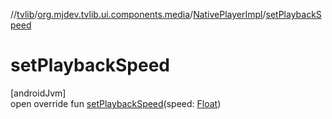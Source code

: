//[tvlib](../../../index.md)/[org.mjdev.tvlib.ui.components.media](../index.md)/[NativePlayerImpl](index.md)/[setPlaybackSpeed](set-playback-speed.md)

# setPlaybackSpeed

[androidJvm]\
open override fun [setPlaybackSpeed](set-playback-speed.md)(speed: [Float](https://kotlinlang.org/api/latest/jvm/stdlib/kotlin/-float/index.html))
